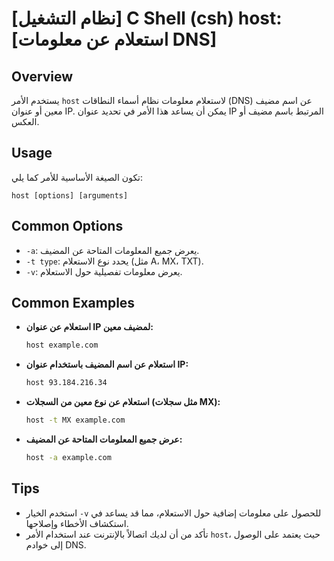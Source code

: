 # [نظام التشغيل] C Shell (csh) host: [استعلام عن معلومات DNS]

## Overview
يستخدم الأمر `host` لاستعلام معلومات نظام أسماء النطاقات (DNS) عن اسم مضيف معين أو عنوان IP. يمكن أن يساعد هذا الأمر في تحديد عنوان IP المرتبط باسم مضيف أو العكس.

## Usage
تكون الصيغة الأساسية للأمر كما يلي:
```
host [options] [arguments]
```

## Common Options
- `-a`: يعرض جميع المعلومات المتاحة عن المضيف.
- `-t type`: يحدد نوع الاستعلام (مثل A، MX، TXT).
- `-v`: يعرض معلومات تفصيلية حول الاستعلام.

## Common Examples
- **استعلام عن عنوان IP لمضيف معين:**
  ```bash
  host example.com
  ```
  
- **استعلام عن اسم المضيف باستخدام عنوان IP:**
  ```bash
  host 93.184.216.34
  ```

- **استعلام عن نوع معين من السجلات (مثل سجلات MX):**
  ```bash
  host -t MX example.com
  ```

- **عرض جميع المعلومات المتاحة عن المضيف:**
  ```bash
  host -a example.com
  ```

## Tips
- استخدم الخيار `-v` للحصول على معلومات إضافية حول الاستعلام، مما قد يساعد في استكشاف الأخطاء وإصلاحها.
- تأكد من أن لديك اتصالاً بالإنترنت عند استخدام الأمر `host`، حيث يعتمد على الوصول إلى خوادم DNS.